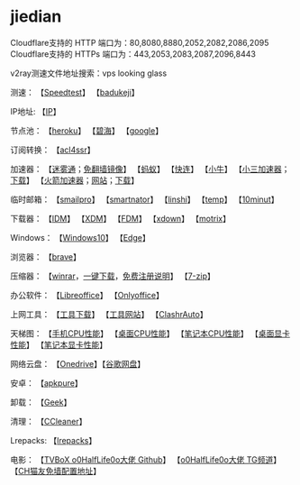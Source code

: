 # jiedian
Cloudflare支持的 HTTP 端口为：80,8080,8880,2052,2082,2086,2095
Cloudflare支持的 HTTPs 端口为：443,2053,2083,2087,2096,8443

v2ray测速文件地址搜索：vps looking glass

测速：
【[Speedtest](https://www.speedtest.cn/)】
【[badukeji](http://badukeji.speedtestcustom.com/)】

IP地址:
【[IP](http://ip111.cn/)】

节点池：
【[heroku](https://sspool.herokuapp.com/)】
【[碧海](https://proxies.bihai.cf/)】
【[google](https://www.google.com.hk/search?q=inurl%3Aclash%2Fproxies)】

订阅转换：
【[acl4ssr](https://acl4ssr-sub.github.io/)】

加速器：
【[迷雾通](https://geph.io/zhs/)；[免翻墙镜像](https://github.com/geph-official/geph4/wiki/%E8%BF%B7%E9%9B%BE%E9%80%9A%EF%BC%88%E5%85%8D%E7%BF%BB%E5%A2%99%E9%95%9C%E5%83%8F%EF%BC%89)】
【[蚂蚁](https://b.antss.me/)】
【[快连](https://purchase.eradpd.xyz/)】
【[小牛](https://www.aoxvpn.com/zhs/)】
【[小三加速器](https://github.com/sharmajv/vpn)；[下载](https://cdn.jsdelivr.net/gh/sharmajv/vpn@main/3VPN-release.apk)】
【[火箭加速器](https://github.com/crosserR/shadowrocket-VPN)；[网站](https://shadowrocket.v2cross.com/)；[下载](https://shadowrocket.v2cross.com/android/)】

临时邮箱：
【[smailpro](https://smailpro.com/)】
【[smartnator](https://www.smartnator.com/)】
【[linshi](https://linshiyouxiang.net/)】
【[temp](https://temp-mail.org/zh/)】
【[10minut](https://10minutemail.org/m/)】

下载器：
【[IDM](https://www.internetdownloadmanager.com/)】
【[XDM](https://xtremedownloadmanager.com/)】
【[FDM](https://www.freedownloadmanager.org/zh/)】
【[xdown](https://www.xdown.org/)】
【[motrix](https://motrix.app/zh-CN)】

Windows：
【[Windows10](https://www.microsoft.com/zh-cn/software-download/windows10)】
【[Edge](https://www.microsoftedgeinsider.com/zh-cn/download)】

浏览器：
【[brave](https://brave.com/zh/)】

压缩器：
【[winrar](https://www.rarlab.com/)，[一键下载](https://6434b1ac-394d-4a6d-a201-ccb216fe5b0a.filesusr.com/archives/8dd559_4880fa02699545608dc834dae5536b11.rar?dn=v6.11_x64.rar)，[免费注册说明](https://raw.githubusercontent.com/king4107/jiedian/master/%E5%85%8D%E8%B4%B9%E6%B3%A8%E5%86%8CWinRaR)】
【[7-zip](https://www.7-zip.org/)】

办公软件：
【[Libreoffice](https://zh-cn.libreoffice.org/)】
【[Onlyoffice](https://www.onlyoffice.com/zh/)】

上网工具：
【[工具下载](https://github.com/selierlin/Share-SSR-V2ray/blob/master/tools.md)】
【[工具网站](https://v2rayse.com/)】
【[ClashrAuto](https://github.com/ClashrAuto/Clashr-Auto-Desktop)】

天梯图：
【[手机CPU性能](https://www.mydrivers.com/zhuanti/tianti/01/index.html)】
【[桌面CPU性能](https://www.mydrivers.com/zhuanti/tianti/cpu/index.html)】
【[笔记本CPU性能](https://www.mydrivers.com/zhuanti/tianti/cpum/index.html)】
【[桌面显卡性能](https://www.mydrivers.com/zhuanti/tianti/gpu/index.html)】
【[笔记本显卡性能](https://www.mydrivers.com/zhuanti/tianti/gpum/index.html)】

网络云盘：
【[Onedrive](https://onedrive.live.com/)】【[谷歌网盘](https://drive.google.com/)】

安卓：
【[apkpure](https://apkpure.com/cn/)】

卸载：
【[Geek](https://geekuninstaller.com/)】

清理：
【[CCleaner](https://www.ccleaner.com/)】

Lrepacks:
【[lrepacks](https://lrepacks.net/)】

电影：
【[TVBoX o0HalfLife0o大佬 Github](https://github.com/o0HalfLife0o/TVBoxOSC)】
【[o0HalfLife0o大佬 TG频道](https://t.me/TVBoxOSC)】
【[CH猫友免墙配置地址](https://freed.yuanhsing.cf/TVBox/meowcf.json)】
